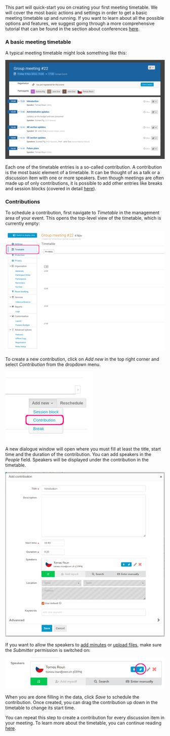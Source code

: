 This part will quick-start you on creating your first meeting timetable. We will cover the most basic actions and settings in order to get a basic meeting timetable up and running. If you want to learn about all the possible options and features, we suggest going through a more comprehensive tutorial that can be found in the section about conferences [here](../conferences/timetable.md).

### A basic meeting timetable

A typical meeting timetable might look something like this:

![](../assets/meetings/timetable/finished_timetable.png)

Each one of the timetable entries is a so-called contribution. A contribution is the most basic element of a timetable. It can be thought of as a talk or a discussion item with one or more speakers. Even though meetings are often made up of only contributions, it is possible to add other entries like breaks and session blocks (covered in detail [here](../conferences/timetable.md)).

### Contributions

To schedule a contribution, first navigate to _Timetable_ in the management area of your event. This opens the top-level view of the timetable, which is currently empty:

![](../assets/meetings/timetable/timetable_open.png)

To create a new contribution, click on _Add new_ in the top right corner and select _Contribution_ from the dropdown menu.

![](../assets/meetings/timetable/contribution_select.png)

A new dialogue window will open where you must fill at least the title, start time and the duration of the contribution. You can add speakers in the _People_ field. Speakers will be displayed under the contribution in the timetable.

![](../assets/meetings/timetable/contribution_create.png)

If you want to allow the speakers to [add minutes](./minutes.md) or [upload files](./material.md), make sure the _Submitter_ permission is switched on:

![](../assets/meetings/timetable/submitter.png)

When you are done filling in the data, click _Save_ to schedule the contribution. Once created, you can drag the contribution up down in the timetable to change its start time.

You can repeat this step to create a contribution for every discussion item in your meeting. To learn more about the timetable, you can continue reading [here](../conferences/timetable.md).

